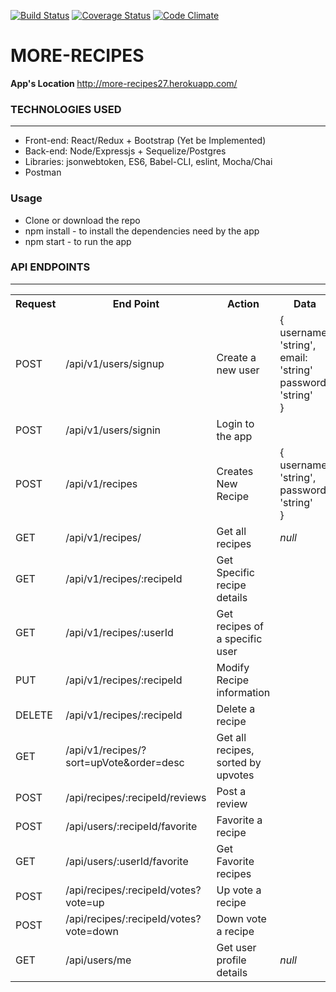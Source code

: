 [![Build Status](https://travis-ci.org/proxiex/More-Recipes.svg)](https://travis-ci.org/proxiex/More-Recipes)
[![Coverage Status](https://coveralls.io/repos/github/proxiex/More-Recipes/badge.svg?branch=develop)](https://coveralls.io/github/proxiex/More-Recipes?branch=develop)
[![Code Climate](https://codeclimate.com/github/proxiex/More-Recipes/badges/gpa.svg)](https://codeclimate.com/github/proxiex/More-Recipes)


# MORE-RECIPES

<b>App's Location </b>http://more-recipes27.herokuapp.com/

<h3>TECHNOLOGIES USED</h3>
<hr>
<ul>
  <li>Front-end: React/Redux + Bootstrap (Yet be Implemented)</li>
  <li>Back-end: Node/Expressjs + Sequelize/Postgres</li>
  <li>Libraries: jsonwebtoken, ES6, Babel-CLI, eslint, Mocha/Chai</li>
  <li>Postman</li>
</ul>

<h3>Usage</h3>
<ul>
    <li>Clone or download the repo</li>
    <li>npm install - to install the dependencies need by the app</li>
    <li>npm start - to run the app</li>
</ul>
<h3>API ENDPOINTS</h3>
<hr>
<table>
  <tr>
      <th>Request</th>
      <th>End Point</th>
      <th>Action</th>
      <th>Data</th>
  </tr>
  <tr>
      <td>POST</td>
      <td>/api/v1/users/signup</td>
      <td>Create a new user</td>
      <td>
      {<br>
          username: 'string',<br>
          email: 'string'<br>
          password: 'string'<br>
      }
      </td>
  </tr>
  <tr>
      <td>POST</td>
      <td>/api/v1/users/signin</td>
      <td>Login to the app</td>
      <td></td>
  </tr>
  <tr>
      <td>POST</td>
      <td>/api/v1/recipes</td>
      <td>Creates New Recipe</td>
      <td>
      {<br>
          username: 'string',<br>
          password: 'string'<br>
      }
      </td>      
  </tr>

  <tr>
      <td>GET</td>
      <td>/api/v1/recipes/</td>
      <td>Get all recipes</td>
      <td><i>null</i></td>      
  </tr>
  <tr>
      <td>GET</td>
      <td>/api/v1/recipes/:recipeId</td>
      <td>Get Specific recipe details</td>
      <td></td>            
  </tr>
  <tr>
      <td>GET</td>
      <td>/api/v1/recipes/:userId</td>
      <td>Get recipes of a specific user</td>
      <td></td>            
  </tr>
  <tr>
      <td>PUT</td>
      <td>/api/v1/recipes/:recipeId</td>
      <td>Modify Recipe information</td>
      <td></td>                  
  </tr>

  <tr>
      <td>DELETE</td>
      <td>/api/v1/recipes/:recipeId</td>
      <td>Delete a recipe</td>
      <td></td>      
  </tr>
  
   <tr>
      <td>GET</td>
      <td>/api/v1/recipes/?sort=upVote&order=desc</td>
      <td>Get all recipes, sorted by upvotes</td>
      <td></td>      
  </tr>
  <tr>
      <td>POST</td>
      <td>/api/recipes/:recipeId/reviews </td>
      <td>Post a review</td>
      <td></td>     
  </tr>
  <tr>
      <td>POST</td>
      <td>/api/users/:recipeId/favorite </td>
      <td>Favorite a recipe</td>
      <td></td>
  </tr>
  <tr>
      <td>GET</td>
      <td>/api/users/:userId/favorite </td>
      <td>Get Favorite recipes</td>
      <td></td>
  </tr>
  <tr>
      <td>POST</td>
      <td>/api/recipes/:recipeId/votes?vote=up </td>
      <td>Up vote a recipe</td>
      <td></td>
  </tr>
   <tr>
      <td>POST</td>
      <td>/api/recipes/:recipeId/votes?vote=down </td>
      <td>Down vote a recipe</td>
      <td></td>
  </tr>
  <tr>
      <td>GET</td>
      <td>/api/users/me</td>
      <td>Get user profile details</td>
      <td><i>null</i></td>
  </tr>
</table>

